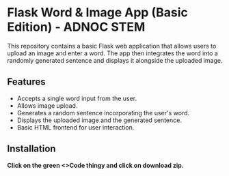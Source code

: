# Flask Word & Image App (Basic Edition) - ADNOC STEM

This repository contains a basic Flask web application that allows users to upload an image and enter a word. The app then integrates the word into a randomly generated sentence and displays it alongside the uploaded image.

## Features
- Accepts a single word input from the user.
- Allows image upload.
- Generates a random sentence incorporating the user's word.
- Displays the uploaded image and the generated sentence.
- Basic HTML frontend for user interaction.

## Installation
**Click on the green <>Code thingy and click on download zip.**
